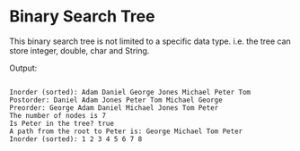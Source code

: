 # Binary Search Tree

This binary search tree is not limited to a specific
data type. i.e. the tree can store integer, double, 
char and String. 

Output:
```

Inorder (sorted): Adam Daniel George Jones Michael Peter Tom 
Postorder: Daniel Adam Jones Peter Tom Michael George 
Preorder: George Adam Daniel Michael Jones Tom Peter 
The number of nodes is 7
Is Peter in the tree? true
A path from the root to Peter is: George Michael Tom Peter 
Inorder (sorted): 1 2 3 4 5 6 7 8 
```